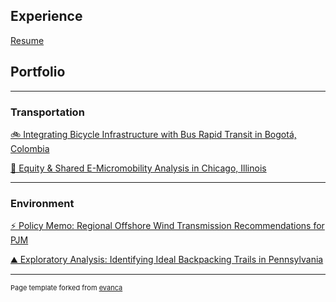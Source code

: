 ## Experience
[Resume](/pdf/Ringer-Alexa-Resume-2024.pdf)


## Portfolio

---

### Transportation

[🚲 Integrating Bicycle Infrastructure with Bus Rapid Transit in Bogotá, Colombia](/pdf/Bogota-Bike-Bus-small.pdf)

[🛴 Equity & Shared E-Micromobility Analysis in Chicago, Illinois](/pdf/PxN_Micromobility.pdf)


---

### Environment

[⚡️ Policy Memo: Regional Offshore Wind Transmission Recommendations for PJM](/pdf/Transmission_Memo.pdf)

[⛰️ Exploratory Analysis: Identifying Ideal Backpacking Trails in Pennsylvania](/pdf/GIS_Maps.pdf)




---
<p style="font-size:11px">Page template forked from <a href="https://github.com/evanca/quick-portfolio">evanca</a></p>
<!-- Remove above link if you don't want to attibute -->
